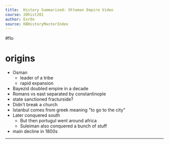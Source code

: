 ```yaml
---
title:  History Summarized: Ottoman Empire Video
course: 20hist201
author: Exr0n
source: KBHistoryMasterIndex
---
```

#flo 

# origins
- Osman 
	- leader of a tribe
	- rapid expansion
- Bayezid doubled empire in a decade
- Romans vs east separated by constantinople
- state sanctioned fracturside?
- Didn't break a church
- Istanbul comes from greek meaning "to go to the city"
- Later conquered south
	- But then portugul went around africa
	- Suleiman also conquered a bunch of stuff
- main decline in 1800s

---
